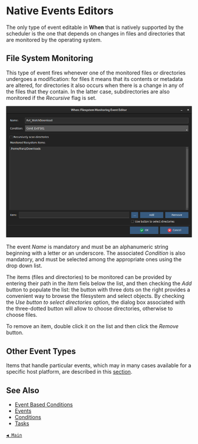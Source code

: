 # Native Events Editors

The only type of event editable in **When** that is natively supported by the scheduler is the one that depends on changes in files and directories that are monitored by the operating system.


## File System Monitoring

This type of event fires whenever one of the monitored files or directories undergoes a modification: for files it means that its contents or metadata are altered, for directories it also occurs when there is a change in any of the files that they contain. In the latter case, subdirectories are also monitored if the _Recursive_ flag is set.

![WhenEventFSChange](graphics/when-event-fschange.png)

The event _Name_ is mandatory and must be an alphanumeric string beginning with a letter or an underscore. The associated _Condition_ is also mandatory, and must be selected among the appropriate ones using the drop down list.

The items (files and directories) to be monitored can be provided by entering their path in the _Item_ fiels below the list, and then checking the _Add_ button to populate the list: the button with three dots on the right provides a convenient way to browse the filesystem and select objects. By checking the _Use button to select directories_ option, the dialog box associated with the three-dotted button will allow to choose directories, otherwise to choose files.

To remove an item, double click it on the list and then click the _Remove_ button.


## Other Event Types

Items that handle particular events, which may in many cases available for a specific host platform, are described in this [section](events_extra01.md).


## See Also

* [Event Based Conditions](cond_eventrelated.md)
* [Events](events.md)
* [Conditions](conditions.md)
* [Tasks](tasks.md)


[`◀ Main`](main.md)
